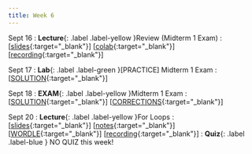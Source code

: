 ```yaml
---
title: Week 6
---
```


Sept 16
: **Lecture**{: .label .label-yellow }Review (Midterm 1 Exam)
  :  \[[slides](https://docs.google.com/presentation/d/1_PPTZEjNpYIwXY7Z0_xGFIYQ5IeqNECgfD10CPNBB1M/edit?usp=sharing){:target="_blank"}\] \[[colab](https://colab.research.google.com/drive/1p_qTiu0_0oi-X6m_KK4o62mkOL6eq4oU?usp=sharing){:target="_blank"}\] \[[recording](https://youtu.be/6ZcNbdwQ-hs){:target="_blank"}\]

Sept 17
: **Lab**{: .label .label-green }[PRACTICE] Midterm 1 Exam
  :  \[[SOLUTION](https://drive.google.com/file/d/1MQ5gPdI7mIhS0WD9qSlQGi5b1Jpmfz2S/view?usp=sharing){:target="_blank"}\]

Sept 18
: **EXAM**{: .label .label-yellow }Midterm 1 Exam
  :  \[[SOLUTION](https://drive.google.com/file/d/1V3V1x7RY-TgWvmV8LoMct58mxU90RG9q/view?usp=sharing){:target="_blank"}\] \[[CORRECTIONS](https://docs.google.com/document/d/1SsEoP1TH-XNMGbkjxLkKFk0IsH4DBz_UUtSTr241Zww/edit?usp=sharing){:target="_blank"}\]

Sept 20
: **Lecture**{: .label .label-yellow }For Loops
  : \[[slides](https://docs.google.com/presentation/d/1J-GUwiG0gAXf6lthZeSM9WfwijqpAuDfOQXeTxgLCIw/edit?usp=sharing){:target="_blank"}\] \[[notes](https://docs.google.com/document/d/1T9071IIr9IXwlV-5QZysLWnDQMhLJERZ1bIjNJAby-Y/edit?usp=sharing){:target="_blank"}\] \[[WORDLE](https://colab.research.google.com/drive/1LsFbdIBOgqjD2aXJy7ThC2cj-1ovnSLr?usp=sharing){:target="_blank"}\] \[[recording](https://youtu.be/xNms00Wl4N0){:target="_blank"}\]
: **Quiz**{: .label .label-blue } NO QUIZ this week!